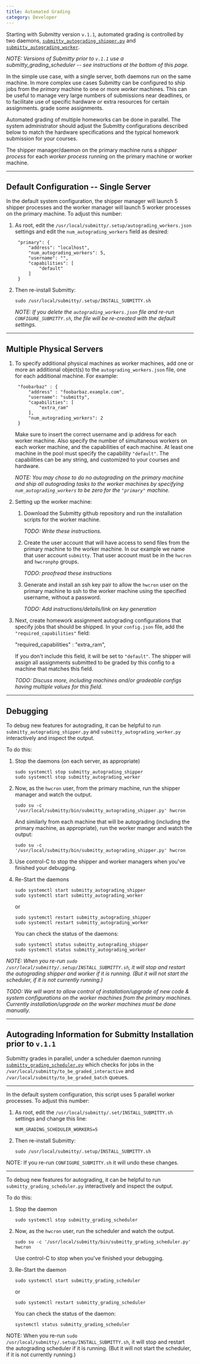 ```yaml
---
title: Automated Grading
category: Developer
---
```


Starting with Submitty version `v.1.1`, automated grading is
controlled by two daemons,
[`submitty_autograding_shipper.py`](https://github.com/Submitty/Submitty/blob/master/bin/submitty_autograding_shipper.py)
and
[`submitty_autograding_worker`](https://github.com/Submitty/Submitty/blob/master/bin/submitty_autograding_worker.py).

_NOTE: Versions of Submitty prior to `v.1.1` use a
submitty_grading_scheduler -- see instructions at the bottom of this page._

In the simple use case, with a single server, both daemons run on the
same machine.  In more complex use cases Submitty can be configured to
ship jobs from the *primary* machine to one or more *worker* machines.
This can be useful to manage very large numbers of submissions near
deadlines, or to facilitate use of specific hardware or extra
resources for certain assignments.  grade some assignments.

Automated grading of multiple homeworks can be done in parallel.  The
system administrator should adjust the Submitty configurations
described below to match the hardware specifications and the typical
homework submission for your courses.

The shipper manager/daemon on the primary machine runs a *shipper
process* for each *worker process* running on the primary machine or
worker machine.

---

## Default Configuration -- Single Server

In the default system configuration, the shipper manager will launch 5
shipper processes and the worker manager will launch 5 worker
processes on the primary machine.  To adjust this number:

1. As root, edit the `/usr/local/submitty/.setup/autograding_workers.json`
   settings and edit the `num_autograding_workers` field as desired:

   ```
    "primary": {
        "address": "localhost",
        "num_autograding_workers": 5,
        "username": "",
        "capabilities": [
            "default"
        ]
    }
   ```

2. Then re-install Submitty:

   ```
   sudo /usr/local/submitty/.setup/INSTALL_SUBMITTY.sh
   ```

   _NOTE: If you delete the `autograding_workers.json` file and re-run
   `CONFIGURE_SUBMITTY.sh`, the file will be re-created with the
   default settings._

---

## Multiple Physical Servers

1. To specify additional physical machines as worker machines, add one or more an
   additional object(s) to the `autograding_workers.json` file, one for each additional machine.  For example:

   ```
    "foobarbaz" : {
        "address" : "foobarbaz.example.com",
        "username": "submitty",
        "capabilities": [
            "extra_ram"
        ],
        "num_autograding_workers": 2
    }
   ```

   Make sure to insert the correct username and ip address for each
   worker machine.  Also specify the number of simultaneous workers on
   each worker machine, and the capabilities of each machine.  At
   least one machine in the pool must specify the capability
   `"default"`.  The capabilities can be any string, and customized to
   your courses and hardware.

   _NOTE: You may chose to do no autograding on the primary machine
   and ship all autograding tasks to the worker machines by specifying
   `num_autograding_workers` to be zero for the `"primary"` machine._  
   

2. Setting up the worker machine:

   1. Download the Submitty github repository and run the installation scripts
      for the worker machine.

      _TODO: Write these instructions._
      
   2. Create the user account that will have access to send files from
      the primary machine to the worker machine.  In our example we
      name that user account `submitty`.  That user account must be in
      the `hwcron` and `hwcronphp` groups.

      _TODO: proofread these instructions_

   3. Generate and install an ssh key pair to allow the `hwcron` user
      on the primary machine to ssh to the worker machine using the
      specified username, without a password.

      _TODO: Add instructions/details/link on key generation_


3. Next, create homework assignment autograding configurations that
   specify jobs that should be shipped.  In your `config.json` file,
   add the `"required_capabilities"` field:
  
    "required_capabilities" : "extra_ram",

   If you don't include this field, it will be set to `"default"`.
   The shipper will assign all assignments submitted to be graded by
   this config to a machine that matches this field.

      _TODO: Discuss more, including machines and/or gradeable
      configs having multiple values for this field._

---

## Debugging 

To debug new features for autograding, it can be helpful to run
`submitty_autograding_shipper.py` and `submitty_autograding_worker.py`
interactively and inspect the output.

To do this:

1. Stop the daemons (on each server, as appropriate)

   ```
   sudo systemctl stop submitty_autograding_shipper
   sudo systemctl stop submitty_autograding_worker
   ```

2. Now, as the `hwcron` user, from the primary machine, run the
   shipper manager and watch the output.

   ```
   sudo su -c '/usr/local/submitty/bin/submitty_autograding_shipper.py' hwcron
   ```

   And similarly from each machine that will be autograding (including
   the primary machine, as appropriate), run the worker manger and
   watch the output:

   ```
   sudo su -c '/usr/local/submitty/bin/submitty_autograding_shipper.py' hwcron
   ```


3. Use control-C to stop the shipper and worker managers when you've
   finished your debugging.


4. Re-Start the daemons

   ```
   sudo systemctl start submitty_autograding_shipper
   sudo systemctl start submitty_autograding_worker
   ```
   
   or

   ```
   sudo systemctl restart submitty_autograding_shipper
   sudo systemctl restart submitty_autograding_worker
   ```

   You can check the status of the daemons:

   ```
   sudo systemctl status submitty_autograding_shipper
   sudo systemctl status submitty_autograding_worker
   ```

_NOTE: When you re-run `sudo
/usr/local/submitty/.setup/INSTALL_SUBMITTY.sh`, it will stop and
restart the autograding shipper and worker if it is running.  (But it
will not start the scheduler, if it is not currently running.)_

_TODO: We will want to allow control of installation/upgrade of new
code & system configurations on the worker machines from the primary
machines.  Currently installation/upgrade on the worker machines must
be done manually._

---

## Autograding Information for Submitty Installation prior to `v.1.1`


Submitty grades in parallel, under a scheduler daemon running
[`submitty_grading_scheduler.py`](https://github.com/Submitty/Submitty/blob/master/bin/submitty_grading_scheduler.py)
which checks for jobs in the
`/var/local/submitty/to_be_graded_interactive` and
`/var/local/submitty/to_be_graded_batch` queues.  

---

In the default system configuration, this script uses 5 parallel
worker processes.  To adjust this number:

1. As root, edit the `/usr/local/submitty/.set/INSTALL_SUBMITTY.sh`
   settings and change this line:

   ```
   NUM_GRADING_SCHEDULER_WORKERS=5
   ```

2. Then re-install Submitty:

   ```
   sudo /usr/local/submitty/.setup/INSTALL_SUBMITTY.sh
   ```

NOTE:  If you re-run `CONFIGURE_SUBMITTY.sh` it will undo these changes.

---

To debug new features for autograding, it can be helpful to run
`submitty_grading_scheduler.py` interactively and inspect the output.

To do this:

1. Stop the daemon

   ```
   sudo systemctl stop submitty_grading_scheduler
   ```

2. Now, as the `hwcron` user, run the scheduler and watch the output.  

   ```
   sudo su -c '/usr/local/submitty/bin/submitty_grading_scheduler.py' hwcron
   ```

   Use control-C to stop when you've finished your debugging.

3. Re-Start the daemon

   ```
   sudo systemctl start submitty_grading_scheduler
   ```
   
   or

   ```
   sudo systemctl restart submitty_grading_scheduler
   ```

   You can check the status of the daemon:

   ```
   systemctl status submitty_grading_scheduler
   ```

NOTE: When you re-run `sudo /usr/local/submitty/.setup/INSTALL_SUBMITTY.sh`,
it will stop and restart the autograding scheduler if it is running.  (But it will not
start the scheduler, if it is not currently running.)